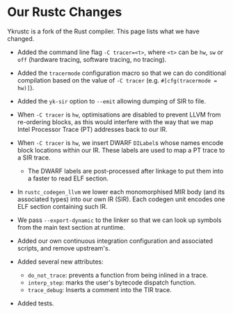 # Our Rustc Changes

Ykrustc is a fork of the Rust compiler. This page lists what we have changed.

 - Added the command line flag `-C tracer=<t>`, where `<t>` can be `hw`, `sw`
   or `off` (hardware tracing, software tracing, no tracing).

 - Added the `tracermode` configuration macro so that we can do conditional
   compilation based on the value of `-C tracer` (e.g. `#[cfg(tracermode =
   hw)]`).

 - Added the `yk-sir` option to `--emit` allowing dumping of SIR to file.

 - When `-C tracer` is `hw`, optimisations are disabled to prevent LLVM from
   re-ordering blocks, as this would interfere with the way that we map Intel
   Processor Trace (PT) addresses back to our IR.

 - When `-C tracer` is `hw`, we insert DWARF `DILabel`s whose names encode
   block locations within our IR. These labels are used to map a PT trace to a
   SIR trace.
    - The DWARF labels are post-processed after linkage to put them into a
      faster to read ELF section.

 - In `rustc_codegen_llvm` we lower each monomorphised MIR body (and its
   associated types) into our own IR (SIR). Each codegen unit encodes one ELF
   section containing such IR.

 - We pass `--export-dynamic` to the linker so that we can look up symbols from
   the main text section at runtime.

 - Added our own continuous integration configuration and associated scripts,
   and remove upstream's.

 - Added several new attributes:
   - `do_not_trace`: prevents a function from being inlined in a trace.
   - `interp_step`: marks the user's bytecode dispatch function.
   - `trace_debug`: Inserts a comment into the TIR trace.

 - Added tests.

